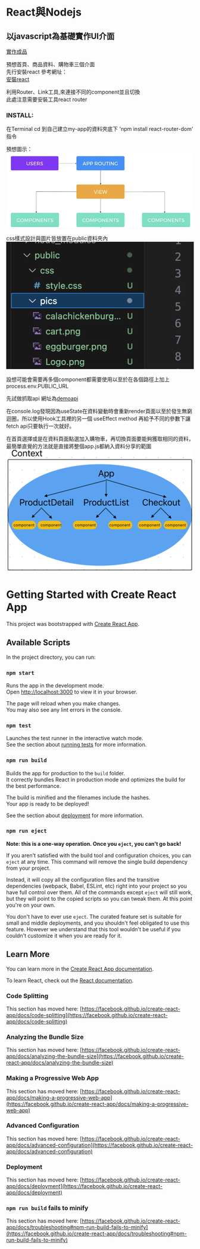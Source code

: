 # React與Nodejs
## 以javascript為基礎實作UI介面

[實作成品](https://451d584a.demo-react-zxt.pages.dev)

預想首頁、商品資料、購物車三個介面<br>
先行安裝react 參考網址：<br>
[安裝react](https://github.com/facebook/create-react-app?tab=readme-ov-file#creating-an-app)


利用Router、Link工具,來連接不同的component並且切換<br>
此處注意需要安裝工具react router<br>
### INSTALL:<br>
在Terminal cd 到自己建立my-app的資料夾底下 'npm install react-router-dom' 指令

預想圖示：<br>
![reactFlow](reactFlow.png)

css樣式設計與圖片皆放置在public資料夾內
![cssandpics](cssandpics.png)

設想可能會需要再多個component都需要使用以至於在各個路徑上加上process.env.PUBLIC_URL

先試做抓取api 網址為[demoapi](https://chanweichang.github.io/demoapi/product.json)

在console.log發現因為useState在資料變動時會重新render頁面以至於發生無窮迴圈，所以使用Hook工具裡的另一個 useEffect method 再給予不同的參數下讓fetch api只要執行一次就好。

在首頁選擇或是在資料頁面點選加入購物車，再切換頁面要能夠獲取相同的資料，最簡單直覺的方法就是直接將整個app.js都納入資料分享的範圍
![context](context.png)












# Getting Started with Create React App

This project was bootstrapped with [Create React App](https://github.com/facebook/create-react-app).

## Available Scripts

In the project directory, you can run:

### `npm start`

Runs the app in the development mode.\
Open [http://localhost:3000](http://localhost:3000) to view it in your browser.

The page will reload when you make changes.\
You may also see any lint errors in the console.

### `npm test`

Launches the test runner in the interactive watch mode.\
See the section about [running tests](https://facebook.github.io/create-react-app/docs/running-tests) for more information.

### `npm run build`

Builds the app for production to the `build` folder.\
It correctly bundles React in production mode and optimizes the build for the best performance.

The build is minified and the filenames include the hashes.\
Your app is ready to be deployed!

See the section about [deployment](https://facebook.github.io/create-react-app/docs/deployment) for more information.

### `npm run eject`

**Note: this is a one-way operation. Once you `eject`, you can't go back!**

If you aren't satisfied with the build tool and configuration choices, you can `eject` at any time. This command will remove the single build dependency from your project.

Instead, it will copy all the configuration files and the transitive dependencies (webpack, Babel, ESLint, etc) right into your project so you have full control over them. All of the commands except `eject` will still work, but they will point to the copied scripts so you can tweak them. At this point you're on your own.

You don't have to ever use `eject`. The curated feature set is suitable for small and middle deployments, and you shouldn't feel obligated to use this feature. However we understand that this tool wouldn't be useful if you couldn't customize it when you are ready for it.

## Learn More

You can learn more in the [Create React App documentation](https://facebook.github.io/create-react-app/docs/getting-started).

To learn React, check out the [React documentation](https://reactjs.org/).

### Code Splitting

This section has moved here: [https://facebook.github.io/create-react-app/docs/code-splitting](https://facebook.github.io/create-react-app/docs/code-splitting)

### Analyzing the Bundle Size

This section has moved here: [https://facebook.github.io/create-react-app/docs/analyzing-the-bundle-size](https://facebook.github.io/create-react-app/docs/analyzing-the-bundle-size)

### Making a Progressive Web App

This section has moved here: [https://facebook.github.io/create-react-app/docs/making-a-progressive-web-app](https://facebook.github.io/create-react-app/docs/making-a-progressive-web-app)

### Advanced Configuration

This section has moved here: [https://facebook.github.io/create-react-app/docs/advanced-configuration](https://facebook.github.io/create-react-app/docs/advanced-configuration)

### Deployment

This section has moved here: [https://facebook.github.io/create-react-app/docs/deployment](https://facebook.github.io/create-react-app/docs/deployment)

### `npm run build` fails to minify

This section has moved here: [https://facebook.github.io/create-react-app/docs/troubleshooting#npm-run-build-fails-to-minify](https://facebook.github.io/create-react-app/docs/troubleshooting#npm-run-build-fails-to-minify)
